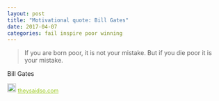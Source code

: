 ```yaml
---
layout: post
title: "Motivational quote: Bill Gates"
date: 2017-04-07
categories: fail inspire poor winning
---
```

> If you are born poor, it is not your mistake. But if you die poor it is your mistake.

Bill Gates

<span style="z-index:50;font-size:0.9em;"><img src="https://theysaidso.com/branding/theysaidso.png" height="20" width="20" alt="theysaidso.com"/><a href="https://theysaidso.com" title="Powered by quotes from theysaidso.com" style="color: #9fcc25; margin-left: 4px; vertical-align: middle;">theysaidso.com</a></span>
